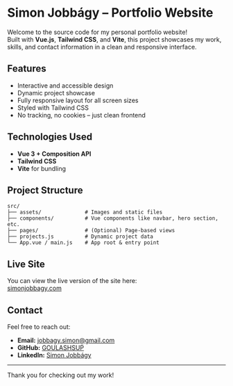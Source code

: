 # Simon Jobbágy – Portfolio Website

Welcome to the source code for my personal portfolio website!  
Built with **Vue.js**, **Tailwind CSS**, and **Vite**, this project showcases my work, skills, and contact information in a clean and responsive interface.

## Features

- Interactive and accessible design
- Dynamic project showcase
- Fully responsive layout for all screen sizes
- Styled with Tailwind CSS
- No tracking, no cookies – just clean frontend

## Technologies Used

- **Vue 3 + Composition API**
- **Tailwind CSS**
- **Vite** for bundling

## Project Structure

```
src/
├── assets/              # Images and static files
├── components/          # Vue components like navbar, hero section, etc.
├── pages/               # (Optional) Page-based views
├── projects.js          # Dynamic project data
└── App.vue / main.js    # App root & entry point
```

## Live Site

You can view the live version of the site here:  
[simonjobbagy.com](https://simonjobbagy.com)

## Contact

Feel free to reach out:
- **Email:** jobbagy.simon@gmail.com
- **GitHub:** [GOULASHSUP](https://github.com/GOULASHSUP)
- **LinkedIn:** [Simon Jobbágy](https://www.linkedin.com/in/simon-jobbágy/)

---

Thank you for checking out my work!
